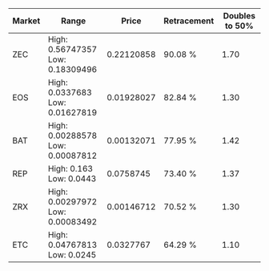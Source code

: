| Market | Range | Price| Retracement | Doubles to 50% |
| --- | --- | --- | --- | --- |
| ZEC | High: 0.56747357<br />Low: 0.18309496 | 0.22120858 | 90.08 % | 1.70 |
| EOS | High: 0.0337683<br />Low: 0.01627819 | 0.01928027 | 82.84 % | 1.30 |
| BAT | High: 0.00288578<br />Low: 0.00087812 | 0.00132071 | 77.95 % | 1.42 |
| REP | High: 0.163<br />Low: 0.0443 | 0.0758745 | 73.40 % | 1.37 |
| ZRX | High: 0.00297972<br />Low: 0.00083492 | 0.00146712 | 70.52 % | 1.30 |
| ETC | High: 0.04767813<br />Low: 0.0245 | 0.0327767 | 64.29 % | 1.10 |
